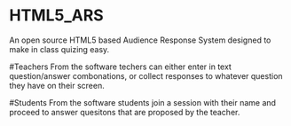 # HTML5_ARS
An open source HTML5 based Audience Response System designed to make in class quizing easy.

#Teachers
From the software techers can either enter in text question/answer combonations, or collect responses to whatever question they have on their screen.

#Students
From the software students join a session with their name and proceed to answer quesitons that are proposed by the teacher.
